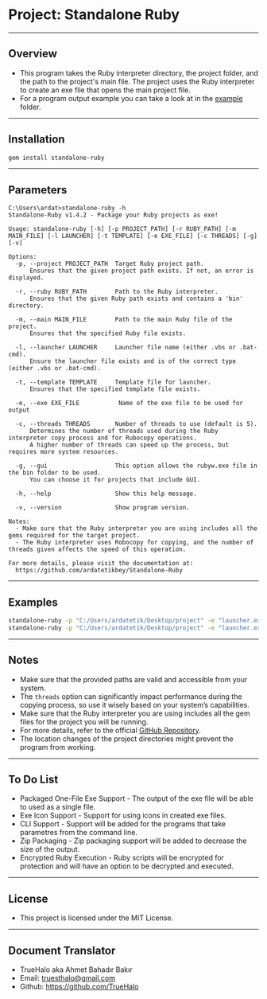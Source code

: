 # Project: Standalone Ruby

---

## Overview

- This program takes the Ruby interpreter directory, the project folder, and the path to the project's main file. The project uses the Ruby interpreter to create an exe file that opens the main project file.
- For a program output example you can take a look at in the [example](https://github.com/ardatetikbey/Standalone-Ruby/tree/main/example) folder. 
  
---

## Installation

```bash
gem install standalone-ruby
```

---

## Parameters

```
C:\Users\ardat>standalone-ruby -h
Standalone-Ruby v1.4.2 - Package your Ruby projects as exe!

Usage: standalone-ruby [-h] [-p PROJECT_PATH] [-r RUBY_PATH] [-m MAIN_FILE] [-l LAUNCHER] [-t TEMPLATE] [-e EXE_FILE] [-c THREADS] [-g] [-v]

Options:
  -p, --project PROJECT_PATH  Target Ruby project path.
      Ensures that the given project path exists. If not, an error is displayed.

  -r, --ruby RUBY_PATH        Path to the Ruby interpreter.
      Ensures that the given Ruby path exists and contains a 'bin' directory.

  -m, --main MAIN_FILE        Path to the main Ruby file of the project.
      Ensures that the specified Ruby file exists.

  -l, --launcher LAUNCHER     Launcher file name (either .vbs or .bat-cmd).
      Ensure the launcher file exists and is of the correct type (either .vbs or .bat-cmd).

  -t, --template TEMPLATE     Template file for launcher.
      Ensures that the specified template file exists.

  -e, --exe EXE_FILE           Name of the exe file to be used for output

  -c, --threads THREADS       Number of threads to use (default is 5).
      Determines the number of threads used during the Ruby interpreter copy process and for Rubocopy operations.
      A higher number of threads can speed up the process, but requires more system resources.

  -g, --gui                   This option allows the rubyw.exe file in the bin folder to be used.
      You can choose it for projects that include GUI.

  -h, --help                  Show this help message.

  -v, --version               Show program version.

Notes:
  - Make sure that the Ruby interpreter you are using includes all the gems required for the target project.
  - The Ruby interpreter uses Robocopy for copying, and the number of threads given affects the speed of this operation.

For more details, please visit the documentation at:
  https://github.com/ardatetikbey/Standalone-Ruby
```

---

## Examples

```bash
standalone-ruby -p "C:/Users/ardatetik/Desktop/project" -e "launcher.exe" -r "C:/Users/ardatetik/Documents/Ruby34-x64" -m "C:/Users/ardatetik/Desktop/myproject/main.rb" -l launcher1.exe -c 7 --gcc
standalone-ruby -p "C:/Users/ardatetik/Desktop/project" -e "launcher.exe" -r "C:/Users/ardatetik/Documents/Ruby34-x64" -m "C:/Users/ardatetik/Desktop/myproject/main.rb" -l launcher2.exe -c 8 --gui
```
  
---

## Notes

  - Make sure that the provided paths are valid and accessible from your system.  
  - The `threads` option can significantly impact performance during the copying process, so use it wisely based on your system’s capabilities.
  - Make sure that the Ruby interpreter you are using includes all the gem files for the project you will be running.
  - For more details, refer to the official [GitHub Repository](https://github.com/ardatetikbey/Standalone-Ruby).  
  - The location changes of the project directories might prevent the program from working.

---

## To Do List

  - Packaged One-File Exe Support - The output of the exe file will be able to used as a single file.
  - Exe Icon Support - Support for using icons in created exe files.
  - CLI Support - Support will be added for the programs that take parametres from the command line.
  - Zip Packaging - Zip packaging support will be added to decrease the size of the output.
  - Encrypted Ruby Execution - Ruby scripts will be encrypted for protection and will have an option to be decrypted and executed.

---

## License

- This project is licensed under the MIT License.

---

## Document Translator
- TrueHalo aka Ahmet Bahadır Bakır
- Email: truesthalo@gmail.com
- Github: https://github.com/TrueHalo
